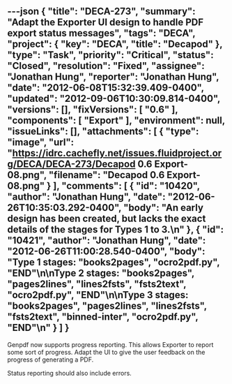 ---json
{
  "title": "DECA-273",
  "summary": "Adapt the Exporter UI design to handle PDF export status messages",
  "tags": "DECA",
  "project": {
    "key": "DECA",
    "title": "Decapod"
  },
  "type": "Task",
  "priority": "Critical",
  "status": "Closed",
  "resolution": "Fixed",
  "assignee": "Jonathan Hung",
  "reporter": "Jonathan Hung",
  "date": "2012-06-08T15:32:39.409-0400",
  "updated": "2012-09-06T10:30:09.814-0400",
  "versions": [],
  "fixVersions": [
    "0.6"
  ],
  "components": [
    "Export"
  ],
  "environment": null,
  "issueLinks": [],
  "attachments": [
    {
      "type": "image",
      "url": "https://idrc.cachefly.net/issues.fluidproject.org/DECA/DECA-273/Decapod 0.6 Export-08.png",
      "filename": "Decapod 0.6 Export-08.png"
    }
  ],
  "comments": [
    {
      "id": "10420",
      "author": "Jonathan Hung",
      "date": "2012-06-26T10:35:03.292-0400",
      "body": "An early design has been created, but lacks the exact details of the stages for Types 1 to 3.\n"
    },
    {
      "id": "10421",
      "author": "Jonathan Hung",
      "date": "2012-06-26T11:00:28.540-0400",
      "body": "Type 1 stages: \"books2pages\", \"ocro2pdf.py\", \"**END**\"\n\nType 2 stages: \"books2pages\", \"pages2lines\", \"lines2fsts\", \"fsts2text\", \"ocro2pdf.py\", \"**END**\"\n\nType 3 stages: \"books2pages\", \"pages2lines\", \"lines2fsts\", \"fsts2text\", \"binned-inter\", \"ocro2pdf.py\", \"**END**\"\n"
    }
  ]
}
---
Genpdf now supports progress reporting. This allows Exporter to report some sort of progress. Adapt the UI to give the user feedback on the progress of generating a PDF.

Status reporting should also include errors.

        